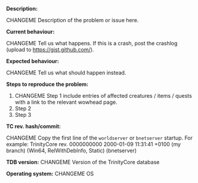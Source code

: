 <!--- (**********************************)
      (** Fill in the following fields **)
      (**********************************) --->

**Description:**

CHANGEME Description of the problem or issue here.

**Current behaviour:**

CHANGEME Tell us what happens.
If this is a crash, post the crashlog (upload to https://gist.github.com/).

**Expected behaviour:**

CHANGEME Tell us what should happen instead.

**Steps to reproduce the problem:**

1. CHANGEME Step 1 include entries of affected creatures / items / quests with a link to the relevant wowhead page.  
2. Step 2
3. Step 3

**TC rev. hash/commit:** 

CHANGEME Copy the first line of the `worldserver` or `bnetserver` startup.
For example: TrinityCore rev. 0000000000 2000-01-09 11:31:41 +0100 (my branch) (Win64, RelWithDebInfo, Static) (bnetserver)

**TDB version:**  CHANGEME Version of the TrinityCore database

**Operating system:** CHANGEME OS


<!--- Notes
- This template is for problem reports. For other types of report, edit it accordingly.
- For fixes containing C++ changes, create a Pull Request.
--->
